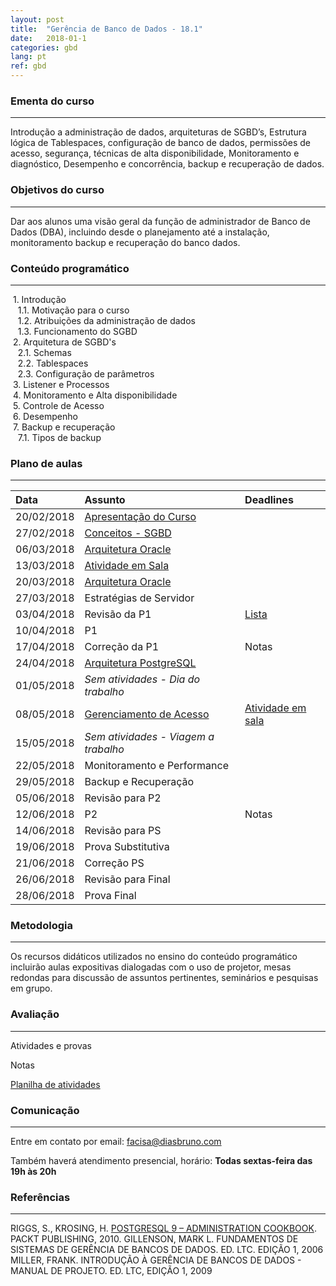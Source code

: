 ```yaml
---
layout: post
title:  "Gerência de Banco de Dados - 18.1"
date:   2018-01-1
categories: gbd
lang: pt
ref: gbd
---
```


### Ementa do curso
___
Introdução a administração de dados, arquiteturas de SGBD’s, Estrutura lógica de Tablespaces, configuração de banco de dados, permissões de acesso, segurança, técnicas de alta disponibilidade, Monitoramento e diagnóstico, Desempenho e concorrência, backup e recuperação de dados.

### Objetivos do curso
___
Dar aos alunos uma visão geral da função de administrador de Banco de Dados (DBA), incluindo desde o planejamento até a instalação, monitoramento backup e recuperação do banco dados.

### Conteúdo programático
___

&nbsp;1. Introdução  
&nbsp;&nbsp;&nbsp;1.1. Motivação para o curso  
&nbsp;&nbsp;&nbsp;1.2. Atribuições da administração de dados  
&nbsp;&nbsp;&nbsp;1.3. Funcionamento do SGBD  
&nbsp;2. Arquitetura de SGBD's  
&nbsp;&nbsp;&nbsp;2.1. Schemas  
&nbsp;&nbsp;&nbsp;2.2. Tablespaces  
&nbsp;&nbsp;&nbsp;2.3. Configuração de parâmetros  
&nbsp;3. Listener e Processos  
&nbsp;4. Monitoramento e Alta disponibilidade  
&nbsp;5. Controle de Acesso  
&nbsp;6. Desempenho  
&nbsp;7. Backup e recuperação  
&nbsp;&nbsp;&nbsp;7.1. Tipos de backup

### Plano de aulas
___

| Data	| Assunto | Deadlines
| :------- | :------ | :------ |
| 20/02/2018 | [Apresentação do Curso](https://docs.google.com/presentation/d/1-rbqHSVqADxuXPk7KfMN7W5DMTfAbEdpw3mP1po9htI/preview?slide=id.p3)
| 27/02/2018 | [Conceitos - SGBD](https://docs.google.com/presentation/d/1RhEbMLr5HYVA7f571mNQ7EpFq9k4Rgip-Sy_8FpxCw8/preview?slide=id.p4)
| 06/03/2018 | [Arquitetura Oracle](https://docs.google.com/presentation/d/10535O3tiqBkgIijHS3CJx3WW2aiKXxQfZvlRL-HnDVA/preview#slide=id.p4)
| 13/03/2018 | [Atividade em Sala](https://docs.google.com/document/d/1ZUCNYsg3RTJ4lHJk_OlXomB6ipDmTdryZVuomPSBDT8/preview)
| 20/03/2018 | [Arquitetura Oracle](https://docs.google.com/presentation/d/1TOtAUQSyiOrfANfuGazLj1x_pf1Pv77kk0Cf15jejT4/preview#slide=id.p4)
| 27/03/2018 | Estratégias de Servidor
| 03/04/2018 | Revisão da P1 | [Lista](https://docs.google.com/document/d/1lY6UWgOoBO8N8sPgHbPm_XKoZmQg213V-uv8eT07hIo/preview)
| 10/04/2018 | P1
| 17/04/2018 | Correção da P1 | Notas
| 24/04/2018 | [Arquitetura PostgreSQL](https://docs.google.com/presentation/d/1Z58rJuiOSnZHM40gwMSYelUDeoPz5jb4rmAtrHDbu7o/preview#slide=id.p)
| 01/05/2018 | *Sem atividades - Dia do trabalho*
| 08/05/2018 | [Gerenciamento de Acesso](https://docs.google.com/presentation/d/1jlKDX7UNArbzZxGC_iV8AWDR4j8Glx-Ju6gDuXazL7g/preview?slide=id.p) | [Atividade em sala](https://docs.google.com/document/d/1sC0s_fty2rVI38rW9yn8z2a5yOp7_x1t8rEdS7LGhLk/preview)
| 15/05/2018 | *Sem atividades - Viagem a trabalho*
| 22/05/2018 | Monitoramento e Performance 
| 29/05/2018 | Backup e Recuperação
| 05/06/2018 | Revisão para P2
| 12/06/2018 | P2 | Notas
| 14/06/2018 | Revisão para PS
| 19/06/2018 | Prova Substitutiva
| 21/06/2018 | Correção PS
| 26/06/2018 | Revisão para Final
| 28/06/2018 | Prova Final

### Metodologia
___
Os recursos didáticos utilizados no ensino do conteúdo programático incluirão aulas expositivas dialogadas com o uso de projetor, mesas redondas para discussão de assuntos pertinentes, seminários e pesquisas em grupo.

### Avaliação
___
Atividades e provas

Notas

[Planilha de atividades](https://docs.google.com/spreadsheets/d/1tUQi2In-4jawkn4xDFnLSd44lySahw_SnpLSRq7TK-M/edit#gid=0)

### Comunicação
___

Entre em contato por email: facisa@diasbruno.com

Também haverá atendimento presencial, horário: **Todas sextas-feira das 19h às 20h**

### Referências
___
RIGGS, S., KROSING, H. [POSTGRESQL 9 – ADMINISTRATION COOKBOOK](https://drive.google.com/file/d/0B9oADRpZVGECZTJ6dmRFR2VubTQ/view). PACKT PUBLISHING, 2010.
GILLENSON, MARK L. FUNDAMENTOS DE SISTEMAS DE GERÊNCIA DE BANCOS DE DADOS. ED. LTC. EDIÇÃO 1, 2006
MILLER, FRANK. INTRODUÇÃO À GERÊNCIA DE BANCOS DE DADOS - MANUAL DE PROJETO. ED. LTC, EDIÇÃO 1, 2009
